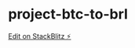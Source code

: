 # project-btc-to-brl

[Edit on StackBlitz ⚡️](https://stackblitz.com/edit/ng-httpclient-coindesk-jgvwab)